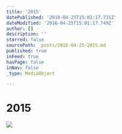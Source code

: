 ```yaml
---
title: '2015'
datePublished: '2016-04-25T15:02:17.731Z'
dateModified: '2016-04-25T15:01:17.749Z'
author: []
description: ''
starred: false
sourcePath: _posts/2016-04-25-2015.md
published: true
inFeed: true
hasPage: false
inNav: false
_type: MediaObject

---
```

# 2015
![](https://the-grid-user-content.s3-us-west-2.amazonaws.com/3fb68e49-068e-4503-acae-176127ebb5dd.jpg)